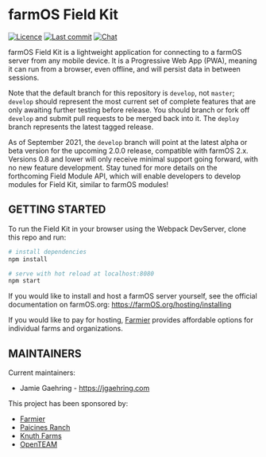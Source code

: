 # farmOS Field Kit

[![Licence](https://img.shields.io/badge/Licence-GPL%203.0-blue.svg)](https://opensource.org/licenses/GPL-3.0/)
[![Last commit](https://img.shields.io/github/last-commit/farmOS/field-kit.svg?style=flat)](https://github.com/farmOS/field-kit/commits)
[![Chat](https://img.shields.io/matrix/farmOS:matrix.org.svg)](https://riot.im/app/#/room/#farmOS:matrix.org)

farmOS Field Kit is a lightweight application for connecting to a farmOS server from any mobile device. It is a Progressive Web App (PWA), meaning it can run from a browser, even offline, and will persist data in between sessions.

Note that the default branch for this repository is `develop`, not `master`;
`develop` should represent the most current set of complete features that
are only awaiting further testing before release. You should branch or fork
off `develop` and submit pull requests to be merged back into it. The 
`deploy` branch represents the latest tagged release.

As of September 2021, the `develop` branch will point at the latest alpha or beta version for the upcoming 2.0.0 release, compatible with farmOS 2.x. Versions 0.8 and lower will only receive minimal support going forward, with no new feature development. Stay tuned for more details on the forthcoming Field Module API, which will enable developers to develop modules for Field Kit, similar to farmOS modules!

## GETTING STARTED

To run the Field Kit in your browser using the Webpack DevServer, clone this repo and run:
``` bash
# install dependencies
npm install

# serve with hot reload at localhost:8080
npm start
```

If you would like to install and host a farmOS server yourself, see the official
documentation on farmOS.org: https://farmOS.org/hosting/installing

If you would like to pay for hosting, [Farmier](https://farmier.com) provides
affordable options for individual farms and organizations.

## MAINTAINERS

Current maintainers:
 * Jamie Gaehring - https://jgaehring.com

This project has been sponsored by:
 * [Farmier](http://farmier.com)
 * [Paicines Ranch](https://paicinesranch.com/index.php)
 * [Knuth Farms](https://knuthfarms.com/)
 * [OpenTEAM](https://openteam.community)
